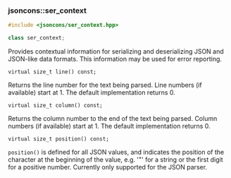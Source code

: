 ### jsoncons::ser_context

```c++
#include <jsoncons/ser_context.hpp>

class ser_context;
```

Provides contextual information for serializing and deserializing JSON and JSON-like data formats. 
This information may be used for error reporting.

    virtual size_t line() const;
Returns the line number for the text being parsed.
Line numbers (if available) start at 1. The default implementation returns 0.

    virtual size_t column() const; 
Returns the column number to the end of the text being parsed.
Column numbers (if available) start at 1. The default implementation returns 0.

    virtual size_t position() const; 
`position()` is defined for all JSON values, and indicates the position 
of the character at the beginning of the value, e.g. '"' for a string
or the first digit for a positive number. 
Currently only supported for the JSON parser.   


